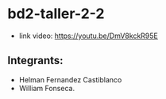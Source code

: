 # bd2-taller-2-2

- link video: https://youtu.be/DmV8kckR95E

## Integrants:
  - Helman Fernandez Castiblanco
  - William Fonseca.

